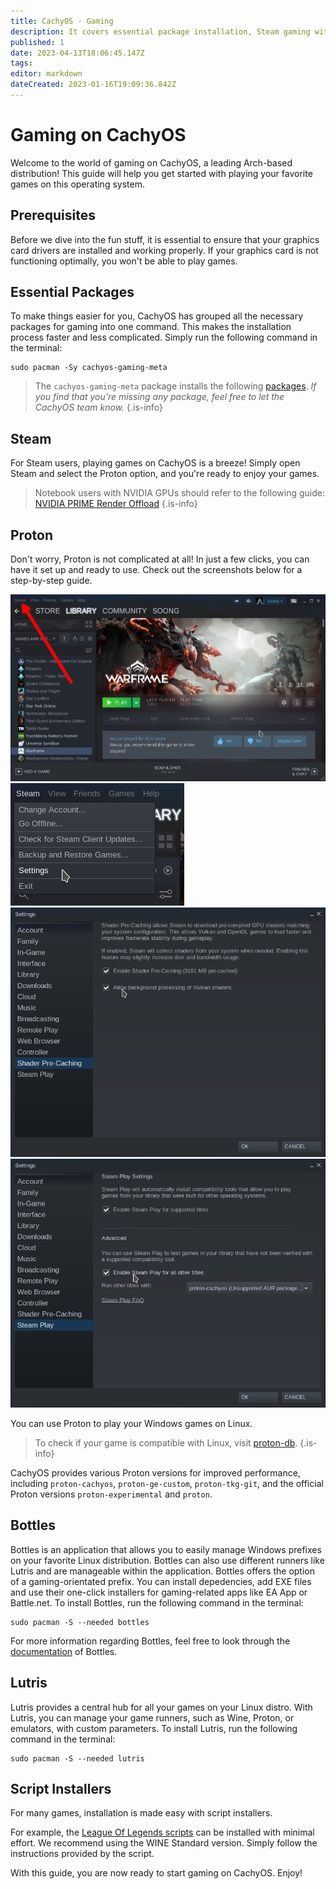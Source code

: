 ```yaml
---
title: CachyOS - Gaming
description: It covers essential package installation, Steam gaming with Proton, various Proton version options, Lutris as a central hub for all games, and script installers for popular games like League of Legends.
published: 1
date: 2023-04-13T18:06:45.147Z
tags: 
editor: markdown
dateCreated: 2023-01-16T19:09:36.842Z
---
```


Gaming on CachyOS
=================
Welcome to the world of gaming on CachyOS, a leading Arch-based distribution! This guide will help you get started with playing your favorite games on this operating system.

Prerequisites
-------------
Before we dive into the fun stuff, it is essential to ensure that your graphics card drivers are installed and working properly. If your graphics card is not functioning optimally, you won't be able to play games.

Essential Packages
------------------
To make things easier for you, CachyOS has grouped all the necessary packages for gaming into one command. This makes the installation process faster and less complicated. Simply run the following command in the terminal:

```
sudo pacman -Sy cachyos-gaming-meta
```

> The `cachyos-gaming-meta` package installs the following [packages](https://github.com/CachyOS/CachyOS-PKGBUILDS/blob/master/cachyos-gaming-meta/PKGBUILD). *If you find that you're missing any package, feel free to let the CachyOS team know.* {.is-info}

Steam
-----
For Steam users, playing games on CachyOS is a breeze! Simply open Steam and select the Proton option, and you're ready to enjoy your games.
> Notebook users with NVIDIA GPUs should refer to the following guide: [NVIDIA PRIME Render Offload](https://wiki.cachyos.org/en/notebooks) {.is-info}

Proton
------
Don't worry, Proton is not complicated at all! In just a few clicks, you can have it set up and ready to use. Check out the screenshots below for a step-by-step guide.

![screenshot_20230116_212054.png](/screenshot_20230116_212054.png)
![screenshot_20230116_212256.png](/screenshot_20230116_212256.png)
![screenshot_20230116_212402.png](/screenshot_20230116_212402.png)
![screenshot_20230116_212343.png](/screenshot_20230116_212343.png)

You can use Proton to play your Windows games on Linux.
> To check if your game is compatible with Linux, visit [proton-db](https://www.protondb.com/). {.is-info}

CachyOS provides various Proton versions for improved performance, including `proton-cachyos`, `proton-ge-custom`, `proton-tkg-git`, and the official Proton versions `proton-experimental` and `proton`.

Bottles
-------
Bottles is an application that allows you to easily manage Windows prefixes on your favorite Linux distribution. Bottles can also use different runners like Lutris and are manageable within the application. Bottles offers the option of a gaming-orientated prefix. You can install depedencies, add EXE files and use their one-click installers for gaming-related apps like EA App or Battle.net. To install Bottles, run the following command in the terminal:	
```	
sudo pacman -S --needed bottles	
```	
For more information regarding Bottles, feel free to look through the [documentation](https://docs.usebottles.com/) of Bottles.

Lutris
------
Lutris provides a central hub for all your games on your Linux distro. With Lutris, you can manage your game runners, such as Wine, Proton, or emulators, with custom parameters. To install Lutris, run the following command in the terminal:

```
sudo pacman -S --needed lutris
```

Script Installers
-----------------
For many games, installation is made easy with script installers.

For example, the [League Of Legends scripts](https://lutris.net/games/league-of-legends/) can be installed with minimal effort. We recommend using the WINE Standard version. Simply follow the instructions provided by the script.

With this guide, you are now ready to start gaming on CachyOS. Enjoy!
